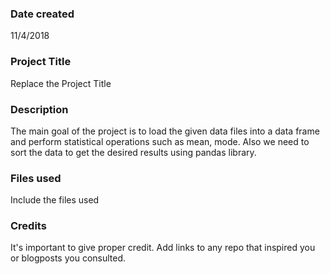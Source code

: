 ### Date created
11/4/2018

### Project Title
Replace the Project Title

### Description
The main goal of the project is to load the given data files into a data frame and perform statistical operations such as mean, mode. Also we need to sort the data to get the desired results using pandas library.

### Files used
Include the files used

### Credits
It's important to give proper credit. Add links to any repo that inspired you or blogposts you consulted.
